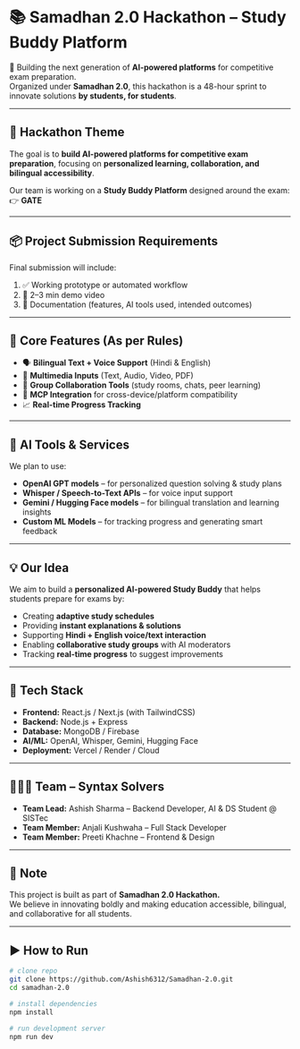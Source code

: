 # 📚 Samadhan 2.0 Hackathon – Study Buddy Platform  

🚀 Building the next generation of **AI-powered platforms** for competitive exam preparation.  
Organized under **Samadhan 2.0**, this hackathon is a 48-hour sprint to innovate solutions **by students, for students**.  

---

## 🎯 Hackathon Theme  
The goal is to **build AI-powered platforms for competitive exam preparation**, focusing on **personalized learning, collaboration, and bilingual accessibility**.  

Our team is working on a **Study Buddy Platform** designed around the exam:  
👉 **GATE**  

---

## 📦 Project Submission Requirements  
Final submission will include:  
1. ✅ Working prototype or automated workflow  
2. 🎥 2–3 min demo video  
3. 📄 Documentation (features, AI tools used, intended outcomes)  

---

## 🔎 Core Features (As per Rules)  
- 🗣️ **Bilingual Text + Voice Support** (Hindi & English)  
- 🎥 **Multimedia Inputs** (Text, Audio, Video, PDF)  
- 🤝 **Group Collaboration Tools** (study rooms, chats, peer learning)  
- 🔗 **MCP Integration** for cross-device/platform compatibility  
- 📈 **Real-time Progress Tracking**  

---

## 🤖 AI Tools & Services  
We plan to use:  
- **OpenAI GPT models** – for personalized question solving & study plans  
- **Whisper / Speech-to-Text APIs** – for voice input support  
- **Gemini / Hugging Face models** – for bilingual translation and learning insights  
- **Custom ML Models** – for tracking progress and generating smart feedback  

---

## 💡 Our Idea  
We aim to build a **personalized AI-powered Study Buddy** that helps students prepare for exams by:  
- Creating **adaptive study schedules**  
- Providing **instant explanations & solutions**  
- Supporting **Hindi + English voice/text interaction**  
- Enabling **collaborative study groups** with AI moderators  
- Tracking **real-time progress** to suggest improvements  

---

## 🚀 Tech Stack  
- **Frontend:** React.js / Next.js (with TailwindCSS)  
- **Backend:** Node.js + Express  
- **Database:** MongoDB / Firebase  
- **AI/ML:** OpenAI, Whisper, Gemini, Hugging Face  
- **Deployment:** Vercel / Render / Cloud  

---

## 👨‍👩‍👦 Team – Syntax Solvers  
- **Team Lead:** Ashish Sharma – Backend Developer, AI & DS Student @ SISTec  
- **Team Member:** Anjali Kushwaha – Full Stack Developer  
- **Team Member:** Preeti Khachne – Frontend & Design  

---

## 📢 Note  
This project is built as part of **Samadhan 2.0 Hackathon.**  
We believe in innovating boldly and making education accessible, bilingual, and collaborative for all students.  

---

## ▶️ How to Run  
```bash
# clone repo
git clone https://github.com/Ashish6312/Samadhan-2.0.git
cd samadhan-2.0  

# install dependencies
npm install  

# run development server
npm run dev
